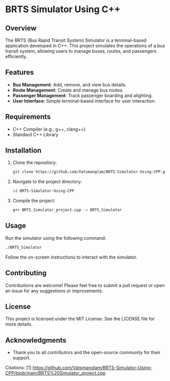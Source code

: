 # BRTS Simulator Using C++

## Overview

The BRTS (Bus Rapid Transit System) Simulator is a terminal-based application developed in C++. This project simulates the operations of a bus transit system, allowing users to manage buses, routes, and passengers efficiently.

## Features

- **Bus Management**: Add, remove, and view bus details.
- **Route Management**: Create and manage bus routes.
- **Passenger Management**: Track passenger boarding and alighting.
- **User Interface**: Simple terminal-based interface for user interaction.

## Requirements

- C++ Compiler (e.g., g++, clang++)
- Standard C++ Library

## Installation

1. Clone the repository:
   ```bash
   git clone https://github.com/Vatsmanglam/BRTS-Simulator-Using-CPP.git
   ```

2. Navigate to the project directory:
   ```bash
   cd BRTS-Simulator-Using-CPP
   ```

3. Compile the project:
   ```bash
   g++ BRTS_Simulator_project.cpp -o BRTS_Simulator
   ```

## Usage

Run the simulator using the following command:
```bash
./BRTS_Simulator
```

Follow the on-screen instructions to interact with the simulator.

## Contributing

Contributions are welcome! Please feel free to submit a pull request or open an issue for any suggestions or improvements.

## License

This project is licensed under the MIT License. See the LICENSE file for more details.

## Acknowledgments

- Thank you to all contributors and the open-source community for their support.

Citations:
[1] https://github.com/Vatsmanglam/BRTS-Simulator-Using-CPP/blob/main/BRTS%20Simulator_project.cpp

